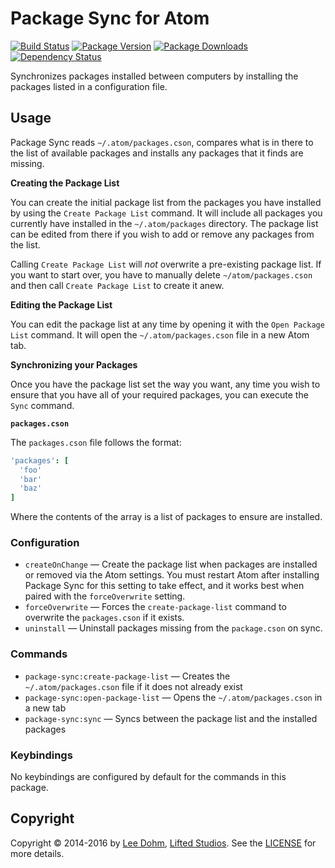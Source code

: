 # Package Sync for Atom
[![Build Status](https://travis-ci.org/lee-dohm/package-sync.svg?branch=master)](https://travis-ci.org/lee-dohm/package-sync)
[![Package Version](https://img.shields.io/apm/v/package-sync.svg)](https://atom.io/packages/package-sync)
[![Package Downloads](https://img.shields.io/apm/dm/package-sync.svg)](https://atom.io/packages/package-sync)
[![Dependency Status](https://david-dm.org/lee-dohm/package-sync.svg)](https://david-dm.org/lee-dohm/package-sync)

Synchronizes packages installed between computers by installing the packages listed in a configuration file.

## Usage

Package Sync reads `~/.atom/packages.cson`, compares what is in there to the list of available packages and installs any packages that it finds are missing.

**Creating the Package List**

You can create the initial package list from the packages you have installed by using the `Create Package List` command. It will include all packages you currently have installed in the `~/.atom/packages` directory. The package list can be edited from there if you wish to add or remove any packages from the list.

Calling `Create Package List` will *not* overwrite a pre-existing package list. If you want to start over, you have to manually delete `~/atom/packages.cson` and then call `Create Package List` to create it anew.

**Editing the Package List**

You can edit the package list at any time by opening it with the `Open Package List` command. It will open the `~/.atom/packages.cson` file in a new Atom tab.

**Synchronizing your Packages**

Once you have the package list set the way you want, any time you wish to ensure that you have all of your required packages, you can execute the `Sync` command.

**`packages.cson`**

The `packages.cson` file follows the format:

```coffee
'packages': [
  'foo'
  'bar'
  'baz'
]
```

Where the contents of the array is a list of packages to ensure are installed.

### Configuration

* `createOnChange` &mdash; Create the package list when packages are installed or removed via the Atom settings. You must restart Atom after installing Package Sync for this setting to take effect, and it works best when paired with the `forceOverwrite` setting.
* `forceOverwrite` &mdash; Forces the `create-package-list` command to overwrite the `packages.cson` if it exists.
* `uninstall` &mdash; Uninstall packages missing from the `package.cson` on sync.

### Commands

* `package-sync:create-package-list` &mdash; Creates the `~/.atom/packages.cson` file if it does not already exist
* `package-sync:open-package-list` &mdash; Opens the `~/.atom/packages.cson` in a new tab
* `package-sync:sync` &mdash; Syncs between the package list and the installed packages

### Keybindings

No keybindings are configured by default for the commands in this package.

## Copyright

Copyright &copy; 2014-2016 by [Lee Dohm](http://www.lee-dohm.com), [Lifted Studios](http://www.liftedstudios.com). See the [LICENSE](https://github.com/lee-dohm/package-sync/blob/master/LICENSE.md) for more details.
